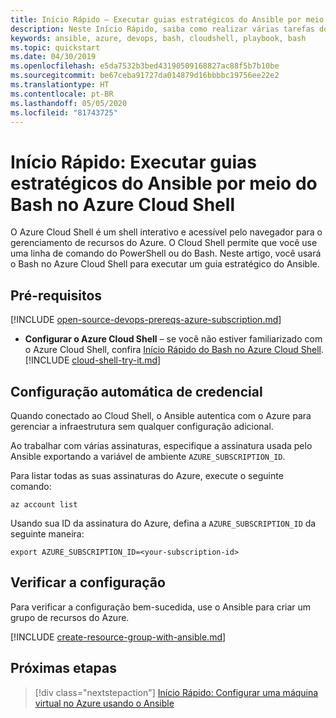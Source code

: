 ```yaml
---
title: Início Rápido – Executar guias estratégicos do Ansible por meio do Bash no Azure Cloud Shell
description: Neste Início Rápido, saiba como realizar várias tarefas do Ansible com o Bash no Azure Cloud Shell
keywords: ansible, azure, devops, bash, cloudshell, playbook, bash
ms.topic: quickstart
ms.date: 04/30/2019
ms.openlocfilehash: e5da7532b3bed43190509168827ac88f5b7b10be
ms.sourcegitcommit: be67ceba91727da014879d16bbbbc19756ee22e2
ms.translationtype: HT
ms.contentlocale: pt-BR
ms.lasthandoff: 05/05/2020
ms.locfileid: "81743725"
---
```

# <a name="quickstart-run-ansible-playbooks-via-bash-in-azure-cloud-shell"></a>Início Rápido: Executar guias estratégicos do Ansible por meio do Bash no Azure Cloud Shell

O Azure Cloud Shell é um shell interativo e acessível pelo navegador para o gerenciamento de recursos do Azure. O Cloud Shell permite que você use uma linha de comando do PowerShell ou do Bash. Neste artigo, você usará o Bash no Azure Cloud Shell para executar um guia estratégico do Ansible.

## <a name="prerequisites"></a>Pré-requisitos

[!INCLUDE [open-source-devops-prereqs-azure-subscription.md](../includes/open-source-devops-prereqs-azure-subscription.md)]
- **Configurar o Azure Cloud Shell** – se você não estiver familiarizado com o Azure Cloud Shell, confira [Início Rápido do Bash no Azure Cloud Shell](https://docs.microsoft.com/azure/cloud-shell/quickstart).
[!INCLUDE [cloud-shell-try-it.md](../includes/cloud-shell-try-it.md)]

## <a name="automatic-credential-configuration"></a>Configuração automática de credencial

Quando conectado ao Cloud Shell, o Ansible autentica com o Azure para gerenciar a infraestrutura sem qualquer configuração adicional. 

Ao trabalhar com várias assinaturas, especifique a assinatura usada pelo Ansible exportando a variável de ambiente `AZURE_SUBSCRIPTION_ID`. 

Para listar todas as suas assinaturas do Azure, execute o seguinte comando:

```azurecli-interactive
az account list
```

Usando sua ID da assinatura do Azure, defina a `AZURE_SUBSCRIPTION_ID` da seguinte maneira:

```console
export AZURE_SUBSCRIPTION_ID=<your-subscription-id>
```

## <a name="verify-the-configuration"></a>Verificar a configuração
Para verificar a configuração bem-sucedida, use o Ansible para criar um grupo de recursos do Azure.

[!INCLUDE [create-resource-group-with-ansible.md](includes/ansible-snippet-create-resource-group.md)]

## <a name="next-steps"></a>Próximas etapas

> [!div class="nextstepaction"] 
> [Início Rápido: Configurar uma máquina virtual no Azure usando o Ansible](./vm-configure.md)